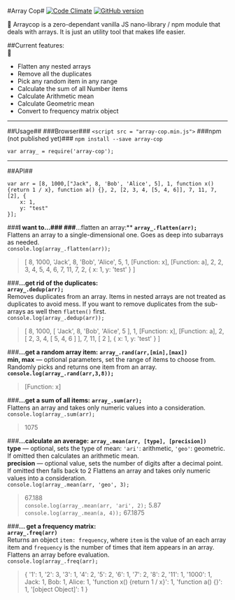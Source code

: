 #Array Cop#
[![Code Climate](https://codeclimate.com/github/tomkallen/array-cop/badges/gpa.svg)](https://codeclimate.com/github/tomkallen/array-cop) [![GitHub version](https://badge.fury.io/gh/tomkallen%2Farray-cop.svg)](https://badge.fury.io/gh/tomkallen%2Farray-cop)

:cop: Arraycop is a zero-dependant vanilla JS nano-library / npm module that deals with arrays.
It is just an utility tool that makes life easier.

##Current features:  
:police_car:  
- Flatten any nested arrays  
- Remove all the duplicates  
- Pick any random item in any range  
- Calculate the sum of all Number items    
- Calculate Arithmetic mean  
- Calculate Geometric mean  
- Convert to frequency matrix object  

----------

##Usage##
###Browser###
`<script src = "array-cop.min.js">`
###npm (not published yet)###
`npm install --save array-cop`

`var array_ = require('array-cop');`  


----------

##API##
```
var arr = [8, 1000,["Jack", 8, 'Bob', 'Alice', 5], 1, function x() {return 1 / x}, function a() {}, 2, [2, 3, 4, [5, 4, 6]], 7, 11, 7, [2], {
    x: 1,
    y: "test"
}];
```
###**I want to...###
###**...flatten an array:**
**`array_.flatten(arr);`**  
Flattens an array to a single-dimensional one. Goes as deep into subarrays as needed.  
`console.log(array_.flatten(arr));`  
> [ 8, 1000,  'Jack',  8,  'Bob',  'Alice',  5,  1, [Function: x],  [Function: a],  2,  2,  3,  4,  5,  4,  6,  7,  11,  7,  2,  { x: 1, y: 'test' } ]

###**...get rid of the duplicates:**  
**`array_.dedup(arr);`**  
Removes duplicates from an array. Items in nested arrays are not treated as duplicates to avoid mess. If you want to remove duplicates from the sub-arrays as well then `flatten()` first.  
`console.log(array_.dedup(arr));`  
> [ 8,   1000,  [ 'Jack', 8, 'Bob', 'Alice', 5 ],   1,  [Function: x],  [Function: a],  2,  [ 2, 3, 4, [ 5, 4, 6 ] ],  7,  11,  [ 2 ],  { x: 1, y: 'test' } ]  

###**...get a random array item:**
**`array_.rand(arr,[min],[max])`**  
**min, max** — optional parameters, set the range of items to choose from.  
Randomly picks and returns one item from an array.  
**`console.log(array_.rand(arr,3,8));`**
> [Function: x]

###**...get a sum of all items:**
**`array_.sum(arr);`**  
Flattens an array and takes only numeric values into a consideration.  
`console.log(array_.sum(arr);`
> 1075

###**...calculate an average:**
**`array_.mean(arr, [type], [precision])`**  
**type** — optional, sets the type of mean: `'ari'`: arithmetic, `'geo'`: geometric. If omitted then calculates an arithmetic mean.  
**precision** — optional value, sets the number of digits after a decimal point. If omitted then falls back to 2
Flattens an array and takes only numeric values into a consideration.  
`console.log(array_.mean(arr, 'geo', 3);`
> 67.188  
`console.log(array_.mean(arr, 'ari', 2);`
> 5.87
`console.log(array_.mean(a, 4));`
> 67.1875


###**... get a frequency matrix:**  
**`array_.freq(arr)`**  
Returns an object `item: frequency`, where `item` is the value of an each array item and `frequency` is the number of times that item appears in an array. Flattens an array before evaluation.  
`console.log(array_.freq(arr);`
> { '1': 1,
  '2': 3,
  '3': 1,
  '4': 2,
  '5': 2,
  '6': 1,
  '7': 2,
  '8': 2,
  '11': 1,
  '1000': 1,
  Jack: 1,
  Bob: 1,
  Alice: 1,
  'function x() {return 1 / x}': 1,
  'function a() {}': 1,
  '[object Object]': 1 }
